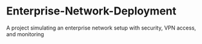 # Enterprise-Network-Deployment
A project simulating an enterprise network setup with security, VPN access, and monitoring
